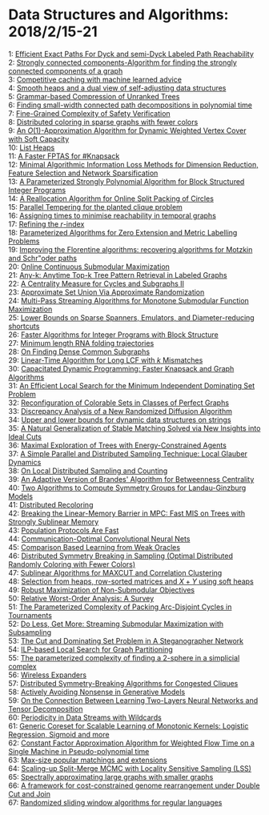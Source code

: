 # Data Structures and Algorithms: 2018/2/15-21  
1: [Efficient Exact Paths For Dyck and semi-Dyck Labeled Path Reachability](https://doi.org/10.48550/arXiv.1802.05239)  
2: [Strongly connected components-Algorithm for finding the strongly  connected components of a graph](https://doi.org/10.48550/arXiv.1802.05387)  
3: [Competitive caching with machine learned advice](https://doi.org/10.48550/arXiv.1802.05399)  
4: [Smooth heaps and a dual view of self-adjusting data structures](https://doi.org/10.48550/arXiv.1802.05471)  
5: [Grammar-based Compression of Unranked Trees](https://doi.org/10.48550/arXiv.1802.05490)  
6: [Finding small-width connected path decompositions in polynomial time](https://doi.org/10.48550/arXiv.1802.05501)  
7: [Fine-Grained Complexity of Safety Verification](https://doi.org/10.48550/arXiv.1802.05559)  
8: [Distributed coloring in sparse graphs with fewer colors](https://doi.org/10.48550/arXiv.1802.05582)  
9: [An $O(1)$-Approximation Algorithm for Dynamic Weighted Vertex Cover with  Soft Capacity](https://doi.org/10.48550/arXiv.1802.05623)  
10: [List Heaps](https://doi.org/10.48550/arXiv.1802.05662)  
11: [A Faster FPTAS for #Knapsack](https://doi.org/10.48550/arXiv.1802.05791)  
12: [Minimal Algorithmic Information Loss Methods for Dimension Reduction,  Feature Selection and Network Sparsification](https://doi.org/10.48550/arXiv.1802.05843)  
13: [A Parameterized Strongly Polynomial Algorithm for Block Structured  Integer Programs](https://doi.org/10.48550/arXiv.1802.05859)  
14: [A Reallocation Algorithm for Online Split Packing of Circles](https://doi.org/10.48550/arXiv.1802.05873)  
15: [Parallel Tempering for the planted clique problem](https://doi.org/10.48550/arXiv.1802.05903)  
16: [Assigning times to minimise reachability in temporal graphs](https://doi.org/10.48550/arXiv.1802.05905)  
17: [Refining the $r$-index](https://doi.org/10.48550/arXiv.1802.05906)  
18: [Parameterized Algorithms for Zero Extension and Metric Labelling  Problems](https://doi.org/10.48550/arXiv.1802.06026)  
19: [Improving the Florentine algorithms: recovering algorithms for Motzkin  and Schr\"oder paths](https://doi.org/10.48550/arXiv.1802.06030)  
20: [Online Continuous Submodular Maximization](https://doi.org/10.48550/arXiv.1802.06052)  
21: [Any-k: Anytime Top-k Tree Pattern Retrieval in Labeled Graphs](https://doi.org/10.48550/arXiv.1802.06060)  
22: [A Centrality Measure for Cycles and Subgraphs II](https://doi.org/10.48550/arXiv.1802.06065)  
23: [Approximate Set Union Via Approximate Randomization](https://doi.org/10.48550/arXiv.1802.06204)  
24: [Multi-Pass Streaming Algorithms for Monotone Submodular Function  Maximization](https://doi.org/10.48550/arXiv.1802.06212)  
25: [Lower Bounds on Sparse Spanners, Emulators, and Diameter-reducing  shortcuts](https://doi.org/10.48550/arXiv.1802.06271)  
26: [Faster Algorithms for Integer Programs with Block Structure](https://doi.org/10.48550/arXiv.1802.06289)  
27: [Minimum length RNA folding trajectories](https://doi.org/10.48550/arXiv.1802.06328)  
28: [On Finding Dense Common Subgraphs](https://doi.org/10.48550/arXiv.1802.06361)  
29: [Linear-Time Algorithm for Long LCF with $k$ Mismatches](https://doi.org/10.48550/arXiv.1802.06369)  
30: [Capacitated Dynamic Programming: Faster Knapsack and Graph Algorithms](https://doi.org/10.48550/arXiv.1802.06440)  
31: [An Efficient Local Search for the Minimum Independent Dominating Set  Problem](https://doi.org/10.48550/arXiv.1802.06478)  
32: [Reconfiguration of Colorable Sets in Classes of Perfect Graphs](https://doi.org/10.48550/arXiv.1802.06511)  
33: [Discrepancy Analysis of a New Randomized Diffusion Algorithm](https://doi.org/10.48550/arXiv.1802.06532)  
34: [Upper and lower bounds for dynamic data structures on strings](https://doi.org/10.48550/arXiv.1802.06545)  
35: [A Natural Generalization of Stable Matching Solved via New Insights into  Ideal Cuts](https://doi.org/10.48550/arXiv.1802.06621)  
36: [Maximal Exploration of Trees with Energy-Constrained Agents](https://doi.org/10.48550/arXiv.1802.06636)  
37: [A Simple Parallel and Distributed Sampling Technique: Local Glauber  Dynamics](https://doi.org/10.48550/arXiv.1802.06676)  
38: [On Local Distributed Sampling and Counting](https://doi.org/10.48550/arXiv.1802.06686)  
39: [An Adaptive Version of Brandes' Algorithm for Betweenness Centrality](https://doi.org/10.48550/arXiv.1802.06701)  
40: [Two Algorithms to Compute Symmetry Groups for Landau-Ginzburg Models](https://doi.org/10.48550/arXiv.1802.06716)  
41: [Distributed Recoloring](https://doi.org/10.48550/arXiv.1802.06742)  
42: [Breaking the Linear-Memory Barrier in MPC: Fast MIS on Trees with  Strongly Sublinear Memory](https://doi.org/10.48550/arXiv.1802.06748)  
43: [Population Protocols Are Fast](https://doi.org/10.48550/arXiv.1802.06872)  
44: [Communication-Optimal Convolutional Neural Nets](https://doi.org/10.48550/arXiv.1802.06905)  
45: [Comparison Based Learning from Weak Oracles](https://doi.org/10.48550/arXiv.1802.06942)  
46: [Distributed Symmetry Breaking in Sampling (Optimal Distributed Randomly  Coloring with Fewer Colors)](https://doi.org/10.48550/arXiv.1802.06953)  
47: [Sublinear Algorithms for MAXCUT and Correlation Clustering](https://doi.org/10.48550/arXiv.1802.06992)  
48: [Selection from heaps, row-sorted matrices and $X+Y$ using soft heaps](https://doi.org/10.48550/arXiv.1802.07041)  
49: [Robust Maximization of Non-Submodular Objectives](https://doi.org/10.48550/arXiv.1802.07073)  
50: [Relative Worst-Order Analysis: A Survey](https://doi.org/10.48550/arXiv.1802.07080)  
51: [The Parameterized Complexity of Packing Arc-Disjoint Cycles in  Tournaments](https://doi.org/10.48550/arXiv.1802.07090)  
52: [Do Less, Get More: Streaming Submodular Maximization with Subsampling](https://doi.org/10.48550/arXiv.1802.07098)  
53: [The Cut and Dominating Set Problem in A Steganographer Network](https://doi.org/10.48550/arXiv.1802.09333)  
54: [ILP-based Local Search for Graph Partitioning](https://doi.org/10.48550/arXiv.1802.07144)  
55: [The parameterized complexity of finding a 2-sphere in a simplicial  complex](https://doi.org/10.48550/arXiv.1802.07175)  
56: [Wireless Expanders](https://doi.org/10.48550/arXiv.1802.07177)  
57: [Distributed Symmetry-Breaking Algorithms for Congested Cliques](https://doi.org/10.48550/arXiv.1802.07209)  
58: [Actively Avoiding Nonsense in Generative Models](https://doi.org/10.48550/arXiv.1802.07229)  
59: [On the Connection Between Learning Two-Layers Neural Networks and Tensor  Decomposition](https://doi.org/10.48550/arXiv.1802.07301)  
60: [Periodicity in Data Streams with Wildcards](https://doi.org/10.48550/arXiv.1802.07375)  
61: [Generic Coreset for Scalable Learning of Monotonic Kernels: Logistic  Regression, Sigmoid and more](https://doi.org/10.48550/arXiv.1802.07382)  
62: [Constant Factor Approximation Algorithm for Weighted Flow Time on a  Single Machine in Pseudo-polynomial time](https://doi.org/10.48550/arXiv.1802.07439)  
63: [Max-size popular matchings and extensions](https://doi.org/10.48550/arXiv.1802.07440)  
64: [Scaling-up Split-Merge MCMC with Locality Sensitive Sampling (LSS)](https://doi.org/10.48550/arXiv.1802.07444)  
65: [Spectrally approximating large graphs with smaller graphs](https://doi.org/10.48550/arXiv.1802.07510)  
66: [A framework for cost-constrained genome rearrangement under Double Cut  and Join](https://doi.org/10.48550/arXiv.1802.07515)  
67: [Randomized sliding window algorithms for regular languages](https://doi.org/10.48550/arXiv.1802.07600)  